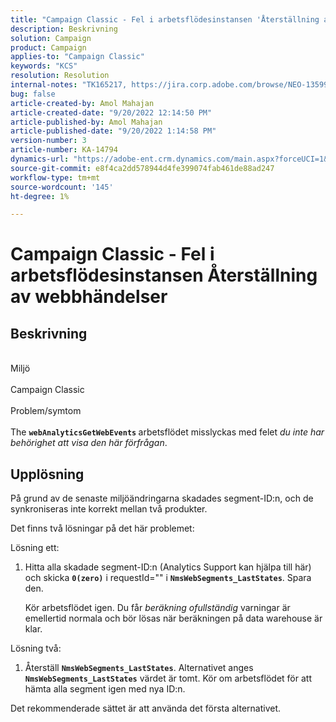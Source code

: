 ```yaml
---
title: "Campaign Classic - Fel i arbetsflödesinstansen 'Återställning av webbhändelser'"
description: Beskrivning
solution: Campaign
product: Campaign
applies-to: "Campaign Classic"
keywords: "KCS"
resolution: Resolution
internal-notes: "TK165217, https://jira.corp.adobe.com/browse/NEO-13599"
bug: false
article-created-by: Amol Mahajan
article-created-date: "9/20/2022 12:14:50 PM"
article-published-by: Amol Mahajan
article-published-date: "9/20/2022 1:14:58 PM"
version-number: 3
article-number: KA-14794
dynamics-url: "https://adobe-ent.crm.dynamics.com/main.aspx?forceUCI=1&pagetype=entityrecord&etn=knowledgearticle&id=0af58dd1-dd38-ed11-9db0-000d3a5c1bcc"
source-git-commit: e8f4ca2dd578944d4fe399074fab461de88ad247
workflow-type: tm+mt
source-wordcount: '145'
ht-degree: 1%

---
```


# Campaign Classic - Fel i arbetsflödesinstansen Återställning av webbhändelser

## Beskrivning

<br>Miljö <br><br>
Campaign Classic
<br><br>Problem/symtom<br><br>
The <b>`webAnalyticsGetWebEvents` </b>arbetsflödet misslyckas med felet *du inte har behörighet att visa den här förfrågan*.


## Upplösning


På grund av de senaste miljöändringarna skadades segment-ID:n, och de synkroniseras inte korrekt mellan två produkter.

Det finns två lösningar på det här problemet:

Lösning ett:

1. Hitta alla skadade segment-ID:n (Analytics Support kan hjälpa till här) och skicka <b>`0(zero)`</b> i requestId=&quot;&quot; i <b>`NmsWebSegments_LastStates`</b>. Spara den.

   Kör arbetsflödet igen. Du får *beräkning ofullständig* varningar är emellertid normala och bör lösas när beräkningen på data warehouse är klar.


Lösning två:

1. Återställ <b>`NmsWebSegments_LastStates`</b>. Alternativet anges <b>`NmsWebSegments_LastStates`</b> värdet är tomt. Kör om arbetsflödet för att hämta alla segment igen med nya ID:n.




Det rekommenderade sättet är att använda det första alternativet.
